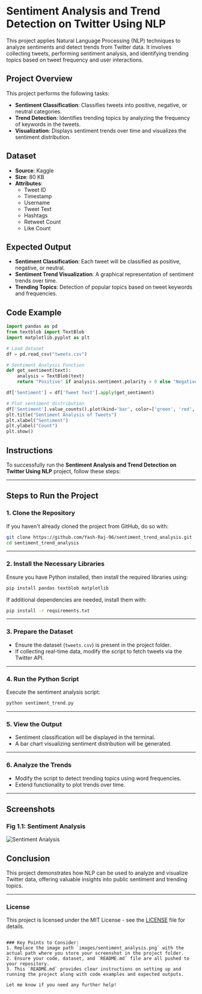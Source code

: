 # Sentiment Analysis and Trend Detection on Twitter Using NLP

This project applies Natural Language Processing (NLP) techniques to analyze sentiments and detect trends from Twitter data. It involves collecting tweets, performing sentiment analysis, and identifying trending topics based on tweet frequency and user interactions.

## Project Overview

This project performs the following tasks:

- **Sentiment Classification**: Classifies tweets into positive, negative, or neutral categories.
- **Trend Detection**: Identifies trending topics by analyzing the frequency of keywords in the tweets.
- **Visualization**: Displays sentiment trends over time and visualizes the sentiment distribution.

## Dataset

- **Source**: Kaggle
- **Size**: 80 KB
- **Attributes**:
  - Tweet ID
  - Timestamp
  - Username
  - Tweet Text
  - Hashtags
  - Retweet Count
  - Like Count

## Expected Output

- **Sentiment Classification**: Each tweet will be classified as positive, negative, or neutral.
- **Sentiment Trend Visualization**: A graphical representation of sentiment trends over time.
- **Trending Topics**: Detection of popular topics based on tweet keywords and frequencies.

## Code Example

```python
import pandas as pd
from textblob import TextBlob
import matplotlib.pyplot as plt

# Load dataset
df = pd.read_csv("tweets.csv")

# Sentiment Analysis Function
def get_sentiment(text):
    analysis = TextBlob(text)
    return "Positive" if analysis.sentiment.polarity > 0 else "Negative" if analysis.sentiment.polarity < 0 else "Neutral"

df['Sentiment'] = df['Tweet Text'].apply(get_sentiment)

# Plot sentiment distribution
df['Sentiment'].value_counts().plot(kind='bar', color=['green', 'red', 'blue'])
plt.title("Sentiment Analysis of Tweets")
plt.xlabel("Sentiment")
plt.ylabel("Count")
plt.show()
```

## Instructions

To successfully run the **Sentiment Analysis and Trend Detection on Twitter Using NLP** project, follow these steps:

---

## **Steps to Run the Project**

### 1. **Clone the Repository**
   If you haven't already cloned the project from GitHub, do so with:
   ```bash
   git clone https://github.com/Yash-Raj-96/sentiment_trend_analysis.git
   cd sentiment_trend_analysis
   ```

---

### 2. **Install the Necessary Libraries**
   Ensure you have Python installed, then install the required libraries using:
   ```bash
   pip install pandas textblob matplotlib
   ```
   If additional dependencies are needed, install them with:
   ```bash
   pip install -r requirements.txt
   ```

---

### 3. **Prepare the Dataset**
   - Ensure the dataset (`tweets.csv`) is present in the project folder.
   - If collecting real-time data, modify the script to fetch tweets via the Twitter API.

---

### 4. **Run the Python Script**
   Execute the sentiment analysis script:
   ```bash
   python sentiment_trend.py
   ```

---

### 5. **View the Output**
   - Sentiment classification will be displayed in the terminal.
   - A bar chart visualizing sentiment distribution will be generated.

---

### 6. **Analyze the Trends**
   - Modify the script to detect trending topics using word frequencies.
   - Extend functionality to plot trends over time.

---

## Screenshots

### Fig 1.1: Sentiment Analysis

![Sentiment Analysis](images/sentiment_analysis.png)

## Conclusion

This project demonstrates how NLP can be used to analyze and visualize Twitter data, offering valuable insights into public sentiment and trending topics.

---

### License

This project is licensed under the MIT License - see the [LICENSE](LICENSE) file for details.

```

### Key Points to Consider:
1. Replace the image path `images/sentiment_analysis.png` with the actual path where you store your screenshot in the project folder.
2. Ensure your code, dataset, and `README.md` file are all pushed to your repository.
3. This `README.md` provides clear instructions on setting up and running the project along with code examples and expected outputs.

Let me know if you need any further help!
```
